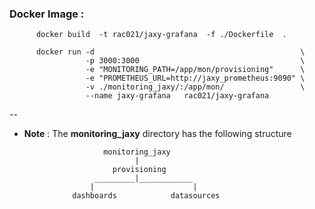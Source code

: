 

### Docker Image :


```
      docker build  -t rac021/jaxy-grafana  -f ./Dockerfile  .
```


```
      docker run -d                                              \
                 -p 3000:3000                                    \
                 -e "MONITORING_PATH=/app/mon/provisioning"      \
                 -e "PROMETHEUS_URL=http://jaxy_prometheus:9090" \
                 -v ./monitoring_jaxy/:/app/mon/                 \
                 --name jaxy-grafana   rac021/jaxy-grafana
```

--

* **Note** : The **monitoring_jaxy** directory has the following structure  

```
                     monitoring_jaxy
                            |
                       provisioning
                   _________|____________
                  |                      |
              dashboards            datasources
  
 ```
